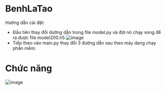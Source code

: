 # BenhLaTao
Hướng dẫn cài đặt:
- Đầu tiên thay đổi dường dẫn trong file model.py và đợi nó chạy xong để ra được file model200.h5
![image](https://github.com/thongthai2211/BenhLaTao/assets/86780616/189736cb-74da-4212-afca-b0a574b4b595)
- Tiếp theo vào main.py thay đổi 3 đường dẫn sau theo máy dang chạy phần mềm:


# Chức năng

![image](https://github.com/thongthai2211/BenhLaTao/assets/86780616/69dffb87-8a9a-48ee-8198-3b7bc80efce6)
